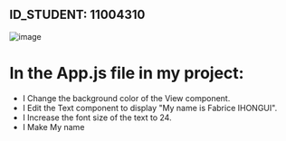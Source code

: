 ## ID_STUDENT: 11004310
![image](https://github.com/Ihongui/rn-assignment2-ID-11004310/assets/150761912/aefac2c3-6f7d-4651-9d9c-b284e2ee34f9)

# In the App.js file in my project:
- I Change the background color of the View component.
- I Edit the Text component to display "My name is Fabrice IHONGUI".
- I Increase the font size of the text to 24.
- I Make My name
